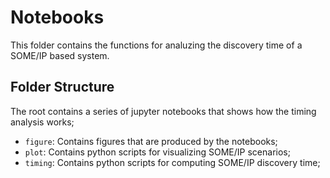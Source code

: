 # Notebooks
This folder contains the functions for analuzing the discovery time of a SOME/IP based system.

## Folder Structure
The root contains a series of jupyter notebooks that shows how the timing analysis works;
 - `figure`: Contains figures that are produced by the notebooks;
 - `plot`: Contains python scripts for visualizing SOME/IP scenarios;
 - `timing`: Contains python scripts for computing SOME/IP discovery time;
